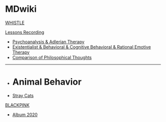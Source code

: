 # MDwiki

[WHISTLE](index.md)

[Lessons Recording]()

  * [Psychoanalysis & Adlerian Therapy]( 心理咨询/精神分析&阿德勒疗法.md)
  * [Existentialist & Behavioral & Cognitive Behavioral & Rational Emotive Therapy]( 心理咨询/存在主义&行为&认知行为&理情疗法.md)
  * [Comparison of Philosophical Thoughts](心理咨询/不同流派基本哲学思想比较.md)
- - - -
  * # Animal Behavior

  * [Stray Cats](动物行为学/流浪猫图.md)

[BLACKPINK]()

  * [ Album 2020]( Album/Album.md)

    

    


<script src="https://polyfill.io/v3/polyfill.min.js?features=es6"></script>
<script id="MathJax-script" async src="https://cdn.jsdelivr.net/npm/mathjax@3/es5/tex-mml-chtml.js"></script>
